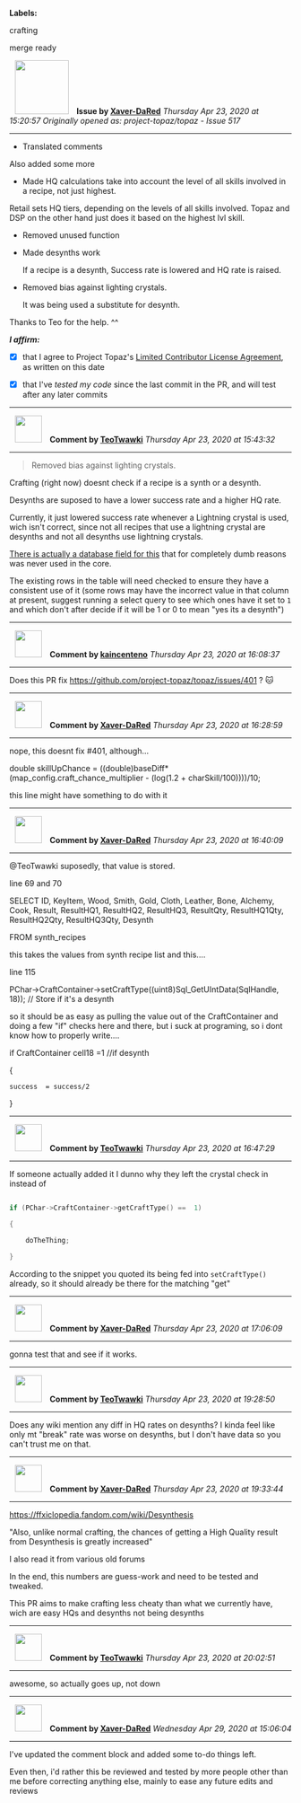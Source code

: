 **Labels:**

crafting

merge ready



<a href="https://github.com/Xaver-DaRed"><img src="https://avatars2.githubusercontent.com/u/60053999?v=4" width="96" height="96" hspace="10"></img></a> **Issue by [Xaver-DaRed](https://github.com/Xaver-DaRed)**
_Thursday Apr 23, 2020 at 15:20:57_
_Originally opened as: project-topaz/topaz - Issue 517_

----

- Translated comments
Also added some more

- Made HQ calculations take into account the level of all skills involved in a recipe, not just highest.
Retail sets HQ tiers, depending on the levels of all skills involved. Topaz and DSP on the other hand just does it based on the highest lvl skill.
- Removed unused function

- Made desynths work
  If a recipe is a desynth, Success rate is lowered and HQ rate is raised.

- Removed bias against lighting crystals.
  It was being used a substitute for desynth.

Thanks to Teo for the help. ^^

<!-- place 'x' mark between square [] brackets to affirm: -->
**_I affirm:_**
- [x] that I agree to Project Topaz's [Limited Contributor License Agreement](http://project-topaz.com/blob/release/CONTRIBUTOR_AGREEMENT.md), as written on this date
- [x] that I've _tested my code_ since the last commit in the PR, and will test after any later commits




----
<a href="https://github.com/TeoTwawki"><img src="https://avatars0.githubusercontent.com/u/6871475?v=4" width="48" height="48" hspace="10"></img></a> **Comment by [TeoTwawki](https://github.com/TeoTwawki)**
_Thursday Apr 23, 2020 at 15:43:32_

----

> Removed bias against lighting crystals.
Crafting (right now) doesnt check if a recipe is a synth or a desynth.
Desynths are suposed to have a lower success rate and a higher HQ rate.
Currently, it just lowered success rate whenever a Lightning crystal is used, wich isn't correct, since not all recipes that use a lightning crystal are desynths and not all desynths use lightning crystals.

[There is actually a database field for this](https://github.com/project-topaz/topaz/blob/release/sql/synth_recipes.sql#L28) that for completely dumb reasons was never used in the core.

The existing rows in the table will need checked to ensure they have a consistent use of it (some rows may have the incorrect value in that column at present, suggest running a select query to see which ones have it set to `1` and which don't after decide if it will be 1 or 0 to mean "yes its a desynth")


----
<a href="https://github.com/kaincenteno"><img src="https://avatars3.githubusercontent.com/u/26943220?v=4" width="48" height="48" hspace="10"></img></a> **Comment by [kaincenteno](https://github.com/kaincenteno)**
_Thursday Apr 23, 2020 at 16:08:37_

----

Does this PR fix https://github.com/project-topaz/topaz/issues/401 ? :cat: 


----
<a href="https://github.com/Xaver-DaRed"><img src="https://avatars2.githubusercontent.com/u/60053999?v=4" width="48" height="48" hspace="10"></img></a> **Comment by [Xaver-DaRed](https://github.com/Xaver-DaRed)**
_Thursday Apr 23, 2020 at 16:28:59_

----

nope, this doesnt fix #401, although...

double skillUpChance = ((double)baseDiff*(map_config.craft_chance_multiplier - (log(1.2 + charSkill/100))))/10;

this line might have something to do with it


----
<a href="https://github.com/Xaver-DaRed"><img src="https://avatars2.githubusercontent.com/u/60053999?v=4" width="48" height="48" hspace="10"></img></a> **Comment by [Xaver-DaRed](https://github.com/Xaver-DaRed)**
_Thursday Apr 23, 2020 at 16:40:09_

----

@TeoTwawki suposedly, that value is stored.

line 69 and 70
SELECT ID, KeyItem, Wood, Smith, Gold, Cloth, Leather, Bone, Alchemy, Cook, Result, ResultHQ1, ResultHQ2, ResultHQ3, ResultQty, ResultHQ1Qty, ResultHQ2Qty, ResultHQ3Qty, Desynth

FROM synth_recipes

this takes the values from synth recipe list and this....
line 115

PChar->CraftContainer->setCraftType((uint8)Sql_GetUIntData(SqlHandle, 18)); // Store if it's a desynth

so it should be as easy as pulling the value out of the CraftContainer and doing a few "if" checks here and there, but i suck at programing, so i dont know how to properly write....

if CraftContainer cell18 =1 //if desynth
{
    success  = success/2
}


----
<a href="https://github.com/TeoTwawki"><img src="https://avatars0.githubusercontent.com/u/6871475?v=4" width="48" height="48" hspace="10"></img></a> **Comment by [TeoTwawki](https://github.com/TeoTwawki)**
_Thursday Apr 23, 2020 at 16:47:29_

----

If someone actually added it I dunno why they left the crystal check in instead of 
```cpp
if (PChar->CraftContainer->getCraftType() ==  1)
{
    doTheThing;
}
```
According to the snippet you quoted its being fed into `setCraftType()` already, so it should already be there for the matching "get"


----
<a href="https://github.com/Xaver-DaRed"><img src="https://avatars2.githubusercontent.com/u/60053999?v=4" width="48" height="48" hspace="10"></img></a> **Comment by [Xaver-DaRed](https://github.com/Xaver-DaRed)**
_Thursday Apr 23, 2020 at 17:06:09_

----

gonna test that and see if it works.


----
<a href="https://github.com/TeoTwawki"><img src="https://avatars0.githubusercontent.com/u/6871475?v=4" width="48" height="48" hspace="10"></img></a> **Comment by [TeoTwawki](https://github.com/TeoTwawki)**
_Thursday Apr 23, 2020 at 19:28:50_

----

Does any wiki mention any diff in HQ rates on desynths? I kinda feel like only mt "break" rate was worse on desynths, but I don't have data so you can't trust me on that.


----
<a href="https://github.com/Xaver-DaRed"><img src="https://avatars2.githubusercontent.com/u/60053999?v=4" width="48" height="48" hspace="10"></img></a> **Comment by [Xaver-DaRed](https://github.com/Xaver-DaRed)**
_Thursday Apr 23, 2020 at 19:33:44_

----

https://ffxiclopedia.fandom.com/wiki/Desynthesis
"Also, unlike normal crafting, the chances of getting a High Quality result from Desynthesis is greatly increased"

I also read it from various old forums

In the end, this numbers are guess-work and need to be tested and tweaked.

This PR aims to make crafting less cheaty than what we currently have, wich are easy HQs and desynths not being desynths


----
<a href="https://github.com/TeoTwawki"><img src="https://avatars0.githubusercontent.com/u/6871475?v=4" width="48" height="48" hspace="10"></img></a> **Comment by [TeoTwawki](https://github.com/TeoTwawki)**
_Thursday Apr 23, 2020 at 20:02:51_

----

 awesome, so actually goes up, not down


----
<a href="https://github.com/Xaver-DaRed"><img src="https://avatars2.githubusercontent.com/u/60053999?v=4" width="48" height="48" hspace="10"></img></a> **Comment by [Xaver-DaRed](https://github.com/Xaver-DaRed)**
_Wednesday Apr 29, 2020 at 15:06:04_

----

I've updated the comment block and added some to-do things left.
Even then, i'd rather this be reviewed and tested by more people other than me before correcting anything else, mainly to ease any future edits and reviews
